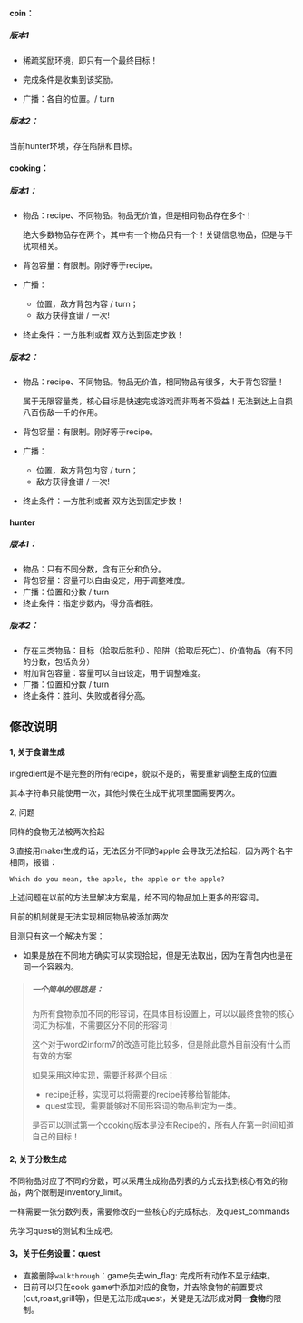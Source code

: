 #### coin：

##### 版本1

- 稀疏奖励环境，即只有一个最终目标！

- 完成条件是收集到该奖励。
- 广播：各自的位置。/ turn 

##### 版本2：

当前hunter环境，存在陷阱和目标。

#### cooking：

##### 版本1：

- 物品：recipe、不同物品。物品无价值，但是相同物品存在多个！

  绝大多数物品存在两个，其中有一个物品只有一个！关键信息物品，但是与干扰项相关。

- 背包容量：有限制。刚好等于recipe。

- 广播：
  - 位置，敌方背包内容 / turn；  
  - 敌方获得食谱 / 一次!
  
- 终止条件：一方胜利或者 双方达到固定步数！

##### 版本2：

- 物品：recipe、不同物品。物品无价值，相同物品有很多，大于背包容量！

  属于无限容量类，核心目标是快速完成游戏而非两者不受益！无法到达上自损八百伤敌一千的作用。

- 背包容量：有限制。刚好等于recipe。

- 广播：
  - 位置，敌方背包内容 / turn；  
  - 敌方获得食谱 / 一次!
  
- 终止条件：一方胜利或者 双方达到固定步数！

#### hunter

##### 版本1：

- 物品：只有不同分数，含有正分和负分。
- 背包容量：容量可以自由设定，用于调整难度。
- 广播：位置和分数 / turn
- 终止条件：指定步数内，得分高者胜。

##### 版本2：

- 存在三类物品：目标（拾取后胜利）、陷阱（拾取后死亡）、价值物品（有不同的分数，包括负分）
- 附加背包容量：容量可以自由设定，用于调整难度。
- 广播：位置和分数 / turn
- 终止条件：胜利、失败或者得分高。



## 修改说明

#### 1, 关于食谱生成

ingredient是不是完整的所有recipe，貌似不是的，需要重新调整生成的位置

其本字符串只能使用一次，其他时候在生成干扰项里面需要两次。

2, 问题

同样的食物无法被两次拾起

3,直接用maker生成的话，无法区分不同的apple 会导致无法拾起，因为两个名字相同，报错：

`Which do you mean, the apple, the apple or the apple?`

上述问题在以前的方法里解决方案是，给不同的物品加上更多的形容词。

目前的机制就是无法实现相同物品被添加两次

目测只有这一个解决方案：

- 如果是放在不同地方确实可以实现拾起，但是无法取出，因为在背包内也是在同一个容器内。

> ##### 一个简单的思路是：
>
> 为所有食物添加不同的形容词，在具体目标设置上，可以以最终食物的核心词汇为标准，不需要区分不同的形容词！
>
> 这个对于word2inform7的改造可能比较多，但是除此意外目前没有什么而有效的方案
>
> 如果采用这种实现，需要迁移两个目标：
>
> - recipe迁移，实现可以将需要的recipe转移给智能体。
> - quest实现，需要能够对不同形容词的物品判定为一类。
>
> 是否可以测试第一个cooking版本是没有Recipe的，所有人在第一时间知道自己的目标！

#### 2, 关于分数生成

不同物品对应了不同的分数，可以采用生成物品列表的方式去找到核心有效的物品，两个限制是inventory_limit。

一样需要一张分数列表，需要修改的一些核心的完成标志，及quest_commands

先学习quest的测试和生成吧。

#### 3，关于任务设置：quest

- 直接删除`walkthrough`：game失去win_flag: 完成所有动作不显示结束。
- 目前可以只在cook game中添加对应的食物，并去除食物的前置要求(cut,roast,grill等)，但是无法形成quest，关键是无法形成对**同一食物**的限制。

